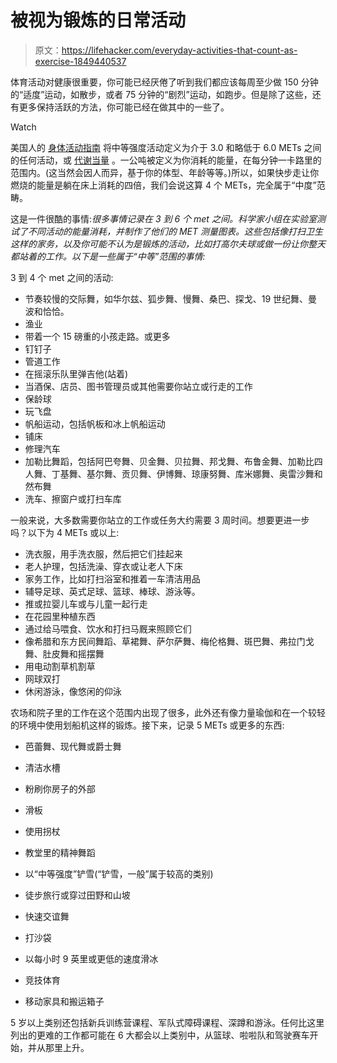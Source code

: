 # 被视为锻炼的日常活动

> 原文：<https://lifehacker.com/everyday-activities-that-count-as-exercise-1849440537>

体育活动对健康很重要，你可能已经厌倦了听到我们都应该每周至少做 150 分钟的“适度”运动，如散步，或者 75 分钟的“剧烈”运动，如跑步。但是除了这些，还有更多保持活跃的方法，你可能已经在做其中的一些了。

Watch

美国人的 [身体活动指南](https://health.gov/sites/default/files/2019-09/Physical_Activity_Guidelines_2nd_edition.pdf) 将中等强度活动定义为介于 3.0 和略低于 6.0 METs 之间的任何活动，或 [代谢当量](https://www.healthline.com/health/what-are-mets) 。一公吨被定义为你消耗的能量，在每分钟一卡路里的范围内。(这当然会因人而异，基于你的体型、年龄等等。)所以，如果快步走让你燃烧的能量是躺在床上消耗的四倍，我们会说这算 4 个 METs，完全属于“中度”范畴。

这是一件很酷的事情:*很多事情记录在 3 到 6 个 met 之间。科学家小组在实验室测试了不同活动的能量消耗，并制作了他们的 MET 测量图表。这些包括像打扫卫生这样的家务，以及你可能不认为是锻炼的活动，比如打高尔夫球或做一份让你整天都站着的工作。以下是一些属于“中等”范围的事情:*

3 到 4 个 met 之间的活动:

*   节奏较慢的交际舞，如华尔兹、狐步舞、慢舞、桑巴、探戈、19 世纪舞、曼波和恰恰。
*   渔业
*   带着一个 15 磅重的小孩走路。或更多
*   钉钉子
*   管道工作
*   在摇滚乐队里弹吉他(站着)
*   当酒保、店员、图书管理员或其他需要你站立或行走的工作
*   保龄球
*   玩飞盘
*   帆船运动，包括帆板和冰上帆船运动
*   铺床
*   修理汽车
*   加勒比舞蹈，包括阿巴夸舞、贝金舞、贝拉舞、邦戈舞、布鲁金舞、加勒比四人舞、丁基舞、基尔舞、贡贝舞、伊博舞、琼康努舞、库米娜舞、奥雷沙舞和然布舞
*   洗车、擦窗户或打扫车库

一般来说，大多数需要你站立的工作或任务大约需要 3 周时间。想要更进一步吗？以下为 4 METs 或以上:

*   洗衣服，用手洗衣服，然后把它们挂起来
*   老人护理，包括洗澡、穿衣或让老人下床
*   家务工作，比如打扫浴室和推着一车清洁用品
*   辅导足球、英式足球、篮球、棒球、游泳等。
*   推或拉婴儿车或与儿童一起行走
*   在花园里种植东西
*   通过给马喂食、饮水和打扫马厩来照顾它们
*   像希腊和东方民间舞蹈、草裙舞、萨尔萨舞、梅伦格舞、斑巴舞、弗拉门戈舞、肚皮舞和摇摆舞
*   用电动割草机割草
*   网球双打
*   休闲游泳，像悠闲的仰泳

农场和院子里的工作在这个范围内出现了很多，此外还有像力量瑜伽和在一个较轻的环境中使用划船机这样的锻炼。接下来，记录 5 METs 或更多的东西:

*   芭蕾舞、现代舞或爵士舞
*   清洁水槽
*   粉刷你房子的外部
*   滑板
*   使用拐杖
*   教堂里的精神舞蹈

*   以“中等强度”铲雪(“铲雪，一般”属于较高的类别)
*   徒步旅行或穿过田野和山坡
*   快速交谊舞
*   打沙袋
*   以每小时 9 英里或更低的速度滑冰
*   竞技体育
*   移动家具和搬运箱子

5 岁以上类别还包括新兵训练营课程、军队式障碍课程、深蹲和游泳。任何比这里列出的更难的工作都可能在 6 大都会以上类别中，从篮球、啦啦队和驾驶赛车开始，并从那里上升。